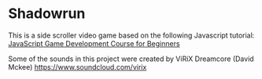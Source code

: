 # Shadowrun
This is a side scroller video game based on the following Javascript tutorial:<br>
[JavaScript Game Development Course for Beginners](https://www.youtube.com/watch?v=GFO_txvwK_c)

Some of the sounds in this project were created by ViRiX Dreamcore (David Mckee) https://www.soundcloud.com/virix
